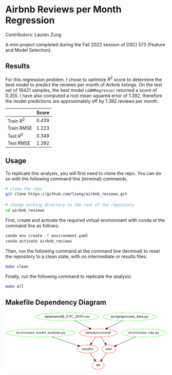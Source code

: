 # Airbnb Reviews per Month Regression

Contributors: Lauren Zung

A mini project completed during the Fall 2022 session of DSCI 573 (Feature and Model Selection).

## Results

For this regression problem, I chose to optimize $R^2$ score to determine the best model to predict the reviews per month of Airbnb listings. On the test set of 19421 samples, the best model `LGBMRegressor` returned a score of 0.355. I have also computed a root mean squared error of 1.392, therefore the model predictions are approximately off by 1.392 reviews per month.

||Score|
|-|----|
|Train $R^2$|0.439|
|Train RMSE|1.223|
|Test $R^2$|0.349|
|Test RMSE|1.392|

## Usage

To replicate this analysis, you will first need to clone the repo.  You can do so with the following command line (terminal) commands.

```bash
# clone the repo
git clone https://github.com/lzung/airbnb_reviews.git

# change working directory to the root of the repository
cd airbnb_reviews
```

First, create and activate the required virtual environment with conda at the command line as follows:

```bash
conda env create -f environment.yaml
conda activate airbnb_reviews
```

Then, run the following command at the command line (terminal) to reset the repository to a clean state, with no intermediate or results files:


```bash
make clean
```

Finally, run the following command to replicate the analysis:

```bash
make all
```

## Makefile Dependency Diagram
![Makefile](Makefile.png)
